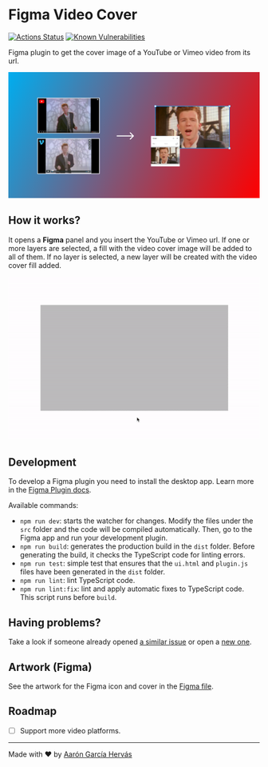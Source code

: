 # Figma Video Cover

[![Actions Status](https://github.com/aarongarciah/figma-video-cover/workflows/CI/badge.svg)](https://github.com/aarongarciah/figma-video-cover/actions)
[![Known Vulnerabilities](https://snyk.io/test/github/aarongarciah/figma-video-cover/badge.svg?targetFile=package.json)](https://snyk.io/test/github/aarongarciah/figma-video-cover?targetFile=package.json)

Figma plugin to get the cover image of a YouTube or Vimeo video from its url.

![Figma Video Cover Artwork](.github/images/cover.png)

## How it works?

It opens a **Figma** panel and you insert the YouTube or Vimeo url. If one or more layers are selected, a fill with the video cover image will be added to all of them. If no layer is selected, a new layer will be created with the video cover fill added.

![Figma Video Cover Demo](.github/images/demo.gif)

## Development

To develop a Figma plugin you need to install the desktop app. Learn more in the [Figma Plugin docs](https://www.figma.com/plugin-docs/setup/).

Available commands:

- `npm run dev`: starts the watcher for changes. Modify the files under the `src` folder and the code will be compiled automatically. Then, go to the Figma app and run your development plugin.
- `npm run build`: generates the production build in the `dist` folder. Before generating the build, it checks the TypeScript code for linting errors.
- `npm run test`: simple test that ensures that the `ui.html` and `plugin.js` files have been generated in the `dist` folder.
- `npm run lint`: lint TypeScript code.
- `npm run lint:fix`: lint and apply automatic fixes to TypeScript code. This script runs before `build`.

## Having problems?

Take a look if someone already opened [a similar issue](https://github.com/aarongarciah/figma-video-cover/issues?utf8=%E2%9C%93&q=is%3Aissue+sort%3Aupdated-desc+) or open a [new one](https://github.com/aarongarciah/figma-video-cover/issues/new).

## Artwork (Figma)

See the artwork for the Figma icon and cover in the [Figma file](https://www.figma.com/file/opcLVoEFiMH6B9bvlKp9Cd/).

## Roadmap
- [ ] Support more video platforms.

---

Made with ♥️ by [Aarón García Hervás](https://twitter.com/aarongarciah)
